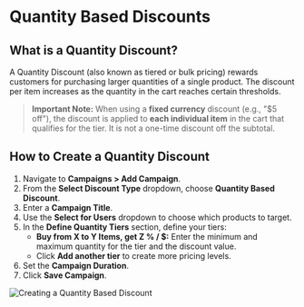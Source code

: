 # Quantity Based Discounts

## What is a Quantity Discount?

A Quantity Discount (also known as tiered or bulk pricing) rewards customers for purchasing larger quantities of a single product. The discount per item increases as the quantity in the cart reaches certain thresholds.

> **Important Note:** When using a **fixed currency** discount (e.g., "$5 off"), the discount is applied to **each individual item** in the cart that qualifies for the tier. It is not a one-time discount off the subtotal.

## How to Create a Quantity Discount

1.  Navigate to **Campaigns > Add Campaign**.
2.  From the **Select Discount Type** dropdown, choose **Quantity Based Discount**.
3.  Enter a **Campaign Title**.
4.  Use the **Select for Users** dropdown to choose which products to target.
5.  In the **Define Quantity Tiers** section, define your tiers:
    -   **Buy from X to Y Items, get Z % / $:** Enter the minimum and maximum quantity for the tier and the discount value.
    -   Click **Add another tier** to create more pricing levels.
6.  Set the **Campaign Duration**.
7.  Click **Save Campaign**.

![Creating a Quantity Based Discount](/add-campaign-quantity.png)